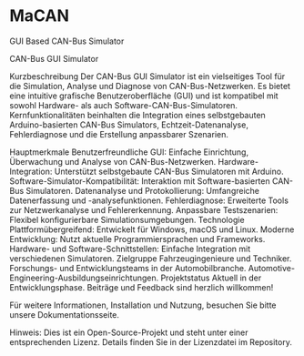 # MaCAN
GUI Based CAN-Bus Simulator

CAN-Bus GUI Simulator

Kurzbeschreibung
Der CAN-Bus GUI Simulator ist ein vielseitiges Tool für die Simulation, Analyse und Diagnose von CAN-Bus-Netzwerken. Es bietet eine intuitive grafische Benutzeroberfläche (GUI) und ist kompatibel mit sowohl Hardware- als auch Software-CAN-Bus-Simulatoren. Kernfunktionalitäten beinhalten die Integration eines selbstgebauten Arduino-basierten CAN-Bus Simulators, Echtzeit-Datenanalyse, Fehlerdiagnose und die Erstellung anpassbarer Szenarien.

Hauptmerkmale
Benutzerfreundliche GUI: Einfache Einrichtung, Überwachung und Analyse von CAN-Bus-Netzwerken.
Hardware-Integration: Unterstützt selbstgebaute CAN-Bus Simulatoren mit Arduino.
Software-Simulator-Kompatibilität: Interaktion mit Software-basierten CAN-Bus Simulatoren.
Datenanalyse und Protokollierung: Umfangreiche Datenerfassung und -analysefunktionen.
Fehlerdiagnose: Erweiterte Tools zur Netzwerkanalyse und Fehlererkennung.
Anpassbare Testszenarien: Flexibel konfigurierbare Simulationsumgebungen.
Technologie
Plattformübergreifend: Entwickelt für Windows, macOS und Linux.
Moderne Entwicklung: Nutzt aktuelle Programmiersprachen und Frameworks.
Hardware- und Software-Schnittstellen: Einfache Integration mit verschiedenen Simulatoren.
Zielgruppe
Fahrzeugingenieure und Techniker.
Forschungs- und Entwicklungsteams in der Automobilbranche.
Automotive-Engineering-Ausbildungseinrichtungen.
Projektstatus
Aktuell in der Entwicklungsphase. Beiträge und Feedback sind herzlich willkommen!

Für weitere Informationen, Installation und Nutzung, besuchen Sie bitte unsere Dokumentationsseite.

Hinweis: Dies ist ein Open-Source-Projekt und steht unter einer entsprechenden Lizenz. Details finden Sie in der Lizenzdatei im Repository.
